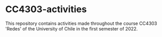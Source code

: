 # CC4303-activities
This repository contains activities made throughout the course CC4303 'Redes' of the University of Chile in the first semester of 2022.